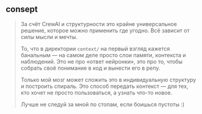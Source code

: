 ##  consept
> За счёт CrewAI и структурности это крайне универсальное решение, которое можно применить где угодно. Всё зависит от силы мысли и мечты.
>
> То, что в директории `context/` на первый взгляд кажется банальным — на самом деле просто слои памяти, контекста и наблюдений. Это не про «ответ нейронки», это про то, чтобы собрать своё понимание в код и вынести его в репу.
>
> Только мой мозг может сложить это в индивидуальную структуру и построить спираль. Это способ передать контекст — для тех, кто хочет не просто пользоваться, а узнать что-то новое.
>
> Лучше не следуй за мной по стопам, если боишься пустоты :)  
